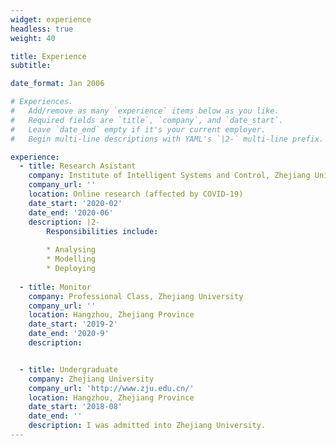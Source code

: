 ```yaml
---
widget: experience
headless: true
weight: 40

title: Experience
subtitle:

date_format: Jan 2006

# Experiences.
#   Add/remove as many `experience` items below as you like.
#   Required fields are `title`, `company`, and `date_start`.
#   Leave `date_end` empty if it's your current employer.
#   Begin multi-line descriptions with YAML's `|2-` multi-line prefix.

experience:
  - title: Research Asistant
    company: Institute of Intelligent Systems and Control, Zhejiang University
    company_url: ''
    location: Online research (affected by COVID-19)
    date_start: '2020-02'
    date_end: '2020-06'
    description: |2-
        Responsibilities include:
        
        * Analysing
        * Modelling
        * Deploying
        
  - title: Monitor
    company: Professional Class, Zhejiang University
    company_url: ''
    location: Hangzhou, Zhejiang Province
    date_start: '2019-2'
    date_end: '2020-9'
    description: 


  - title: Undergraduate
    company: Zhejiang University
    company_url: 'http://www.zju.edu.cn/'
    location: Hangzhou, Zhejiang Province
    date_start: '2018-08'
    date_end: ''
    description: I was admitted into Zhejiang University.
---
```

